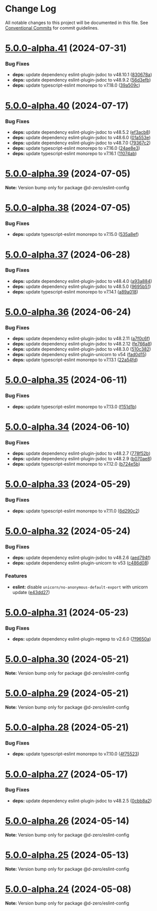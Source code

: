 # Change Log

All notable changes to this project will be documented in this file.
See [Conventional Commits](https://conventionalcommits.org) for commit guidelines.

# [5.0.0-alpha.41](https://github.com/d-zero-dev/linters/compare/v5.0.0-alpha.40...v5.0.0-alpha.41) (2024-07-31)

### Bug Fixes

- **deps:** update dependency eslint-plugin-jsdoc to v48.10.1 ([830678a](https://github.com/d-zero-dev/linters/commit/830678af68d2ca2a64f66714d822e54d3fc69b7b))
- **deps:** update dependency eslint-plugin-jsdoc to v48.9.2 ([56d3efb](https://github.com/d-zero-dev/linters/commit/56d3efb291ac790c7e34f8534c7e8ae5fc789ac3))
- **deps:** update typescript-eslint monorepo to v7.18.0 ([39a509c](https://github.com/d-zero-dev/linters/commit/39a509c5ccad510d8cd8282bc9b82e79da2e1bee))

# [5.0.0-alpha.40](https://github.com/d-zero-dev/linters/compare/v5.0.0-alpha.39...v5.0.0-alpha.40) (2024-07-17)

### Bug Fixes

- **deps:** update dependency eslint-plugin-jsdoc to v48.5.2 ([ef3acb8](https://github.com/d-zero-dev/linters/commit/ef3acb8d1de489694b23485988e3de53e17ea12b))
- **deps:** update dependency eslint-plugin-jsdoc to v48.6.0 ([01a553e](https://github.com/d-zero-dev/linters/commit/01a553e9a1b47f7e788eba26cd3aafa596ffe79a))
- **deps:** update dependency eslint-plugin-jsdoc to v48.7.0 ([79367c2](https://github.com/d-zero-dev/linters/commit/79367c2f5aff7528cfac304865b29e6de94469ef))
- **deps:** update typescript-eslint monorepo to v7.16.0 ([24ae8e3](https://github.com/d-zero-dev/linters/commit/24ae8e336e086c8df3ceb68a9c52fe4669889e27))
- **deps:** update typescript-eslint monorepo to v7.16.1 ([11074ab](https://github.com/d-zero-dev/linters/commit/11074ab80490ef18ebc8120e8cd9178ff532d784))

# [5.0.0-alpha.39](https://github.com/d-zero-dev/linters/compare/v5.0.0-alpha.38...v5.0.0-alpha.39) (2024-07-05)

**Note:** Version bump only for package @d-zero/eslint-config

# [5.0.0-alpha.38](https://github.com/d-zero-dev/linters/compare/v5.0.0-alpha.37...v5.0.0-alpha.38) (2024-07-05)

### Bug Fixes

- **deps:** update typescript-eslint monorepo to v7.15.0 ([535a8ef](https://github.com/d-zero-dev/linters/commit/535a8ef873dbcd5dfa887d4f25936697d6c7f6b6))

# [5.0.0-alpha.37](https://github.com/d-zero-dev/linters/compare/v5.0.0-alpha.36...v5.0.0-alpha.37) (2024-06-28)

### Bug Fixes

- **deps:** update dependency eslint-plugin-jsdoc to v48.4.0 ([a93a884](https://github.com/d-zero-dev/linters/commit/a93a88486daa78bf02472cd43fe6962aa9b02ea7))
- **deps:** update dependency eslint-plugin-jsdoc to v48.5.0 ([9695b51](https://github.com/d-zero-dev/linters/commit/9695b51d69c9682bc9d8be4da1aa92fdb3dc3b5e))
- **deps:** update typescript-eslint monorepo to v7.14.1 ([a89a018](https://github.com/d-zero-dev/linters/commit/a89a018475340fa0041a42379f8806a038c6836c))

# [5.0.0-alpha.36](https://github.com/d-zero-dev/linters/compare/v5.0.0-alpha.35...v5.0.0-alpha.36) (2024-06-24)

### Bug Fixes

- **deps:** update dependency eslint-plugin-jsdoc to v48.2.11 ([a7f0c6f](https://github.com/d-zero-dev/linters/commit/a7f0c6fd36c325a608ec759bc448e79cae277bc5))
- **deps:** update dependency eslint-plugin-jsdoc to v48.2.12 ([fe766a8](https://github.com/d-zero-dev/linters/commit/fe766a8584f5e68bac499639c6e56196e6af4fde))
- **deps:** update dependency eslint-plugin-jsdoc to v48.3.0 ([510c382](https://github.com/d-zero-dev/linters/commit/510c3823370a8dde69c8fa241bbe46c50a48e3d7))
- **deps:** update dependency eslint-plugin-unicorn to v54 ([fad0d15](https://github.com/d-zero-dev/linters/commit/fad0d1558582a0a5d03495b4f74cef2bca671bc5))
- **deps:** update typescript-eslint monorepo to v7.13.1 ([22a54fd](https://github.com/d-zero-dev/linters/commit/22a54fd28566655a4e8fa7738d1fd503f7c7e18c))

# [5.0.0-alpha.35](https://github.com/d-zero-dev/linters/compare/v5.0.0-alpha.34...v5.0.0-alpha.35) (2024-06-11)

### Bug Fixes

- **deps:** update typescript-eslint monorepo to v7.13.0 ([f151d1b](https://github.com/d-zero-dev/linters/commit/f151d1b21d00993873cf160279faf467722ae838))

# [5.0.0-alpha.34](https://github.com/d-zero-dev/linters/compare/v5.0.0-alpha.33...v5.0.0-alpha.34) (2024-06-10)

### Bug Fixes

- **deps:** update dependency eslint-plugin-jsdoc to v48.2.7 ([778f52b](https://github.com/d-zero-dev/linters/commit/778f52babd0c62fb703e90f84e19052f1614316e))
- **deps:** update dependency eslint-plugin-jsdoc to v48.2.9 ([b070ae8](https://github.com/d-zero-dev/linters/commit/b070ae89c7117d0b3d4a86a1e3b35527ca18dadf))
- **deps:** update typescript-eslint monorepo to v7.12.0 ([b724e5b](https://github.com/d-zero-dev/linters/commit/b724e5ba2cdb27632170929e869cde16eb0c7b76))

# [5.0.0-alpha.33](https://github.com/d-zero-dev/linters/compare/v5.0.0-alpha.32...v5.0.0-alpha.33) (2024-05-29)

### Bug Fixes

- **deps:** update typescript-eslint monorepo to v7.11.0 ([6d290c2](https://github.com/d-zero-dev/linters/commit/6d290c26c2f8117a9a2a413af5108d18e475bb75))

# [5.0.0-alpha.32](https://github.com/d-zero-dev/linters/compare/v5.0.0-alpha.31...v5.0.0-alpha.32) (2024-05-24)

### Bug Fixes

- **deps:** update dependency eslint-plugin-jsdoc to v48.2.6 ([aed794f](https://github.com/d-zero-dev/linters/commit/aed794f96417febd0a4c898a947c4eeeafb74fc1))
- **deps:** update dependency eslint-plugin-unicorn to v53 ([c486d08](https://github.com/d-zero-dev/linters/commit/c486d08a22fa225e17f62b6b706a9edfb2c47c84))

### Features

- **eslint:** disable `unicorn/no-anonymous-default-export` with unicorn update ([e43dd27](https://github.com/d-zero-dev/linters/commit/e43dd2714808827f2d5217821bfb5b9fc715e756))

# [5.0.0-alpha.31](https://github.com/d-zero-dev/linters/compare/v5.0.0-alpha.30...v5.0.0-alpha.31) (2024-05-23)

### Bug Fixes

- **deps:** update dependency eslint-plugin-regexp to v2.6.0 ([7f9650a](https://github.com/d-zero-dev/linters/commit/7f9650a96eaee18c059557574e6b2b8357f73054))

# [5.0.0-alpha.30](https://github.com/d-zero-dev/linters/compare/v5.0.0-alpha.29...v5.0.0-alpha.30) (2024-05-21)

**Note:** Version bump only for package @d-zero/eslint-config

# [5.0.0-alpha.29](https://github.com/d-zero-dev/linters/compare/v5.0.0-alpha.28...v5.0.0-alpha.29) (2024-05-21)

**Note:** Version bump only for package @d-zero/eslint-config

# [5.0.0-alpha.28](https://github.com/d-zero-dev/linters/compare/v5.0.0-alpha.27...v5.0.0-alpha.28) (2024-05-21)

### Bug Fixes

- **deps:** update typescript-eslint monorepo to v7.10.0 ([4f75523](https://github.com/d-zero-dev/linters/commit/4f755231a02318ec87ddf5c297600283ba71ca0d))

# [5.0.0-alpha.27](https://github.com/d-zero-dev/linters/compare/v5.0.0-alpha.26...v5.0.0-alpha.27) (2024-05-17)

### Bug Fixes

- **deps:** update dependency eslint-plugin-jsdoc to v48.2.5 ([0cbb8a2](https://github.com/d-zero-dev/linters/commit/0cbb8a26e24b230a55c9f252894943ff9e8d8c04))

# [5.0.0-alpha.26](https://github.com/d-zero-dev/linters/compare/v5.0.0-alpha.25...v5.0.0-alpha.26) (2024-05-14)

**Note:** Version bump only for package @d-zero/eslint-config

# [5.0.0-alpha.25](https://github.com/d-zero-dev/linters/compare/v5.0.0-alpha.24...v5.0.0-alpha.25) (2024-05-13)

**Note:** Version bump only for package @d-zero/eslint-config

# [5.0.0-alpha.24](https://github.com/d-zero-dev/linters/compare/v5.0.0-alpha.23...v5.0.0-alpha.24) (2024-05-08)

**Note:** Version bump only for package @d-zero/eslint-config
